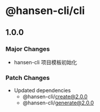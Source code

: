 # @hansen-cli/cli

## 1.0.0

### Major Changes

- hansen-cli 项目模板初始化

### Patch Changes

- Updated dependencies
  - @hansen-cli/create@2.0.0
  - @hansen-cli/generate@2.0.0
